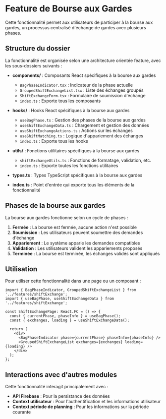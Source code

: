 # Feature de Bourse aux Gardes

Cette fonctionnalité permet aux utilisateurs de participer à la bourse aux gardes, un processus centralisé d'échange de gardes avec plusieurs phases.

## Structure du dossier

La fonctionnalité est organisée selon une architecture orientée feature, avec les sous-dossiers suivants :

- **components/** : Composants React spécifiques à la bourse aux gardes
  - `BagPhaseIndicator.tsx` : Indicateur de la phase actuelle
  - `GroupedShiftExchangeList.tsx` : Liste des échanges groupés
  - `ShiftExchangeForm.tsx` : Formulaire de soumission d'échange
  - `index.ts` : Exporte tous les composants

- **hooks/** : Hooks React spécifiques à la bourse aux gardes
  - `useBagPhase.ts` : Gestion des phases de la bourse aux gardes
  - `useShiftExchangeData.ts` : Chargement et gestion des données
  - `useShiftExchangeActions.ts` : Actions sur les échanges
  - `useShiftMatching.ts` : Logique d'appariement des échanges
  - `index.ts` : Exporte tous les hooks

- **utils/** : Fonctions utilitaires spécifiques à la bourse aux gardes
  - `shiftExchangeUtils.ts` : Fonctions de formatage, validation, etc.
  - `index.ts` : Exporte toutes les fonctions utilitaires

- **types.ts** : Types TypeScript spécifiques à la bourse aux gardes
- **index.ts** : Point d'entrée qui exporte tous les éléments de la fonctionnalité

## Phases de la bourse aux gardes

La bourse aux gardes fonctionne selon un cycle de phases :

1. **Fermée** : La bourse est fermée, aucune action n'est possible
2. **Soumission** : Les utilisateurs peuvent soumettre des demandes d'échange
3. **Appariement** : Le système apparie les demandes compatibles
4. **Validation** : Les utilisateurs valident les appariements proposés
5. **Terminée** : La bourse est terminée, les échanges validés sont appliqués

## Utilisation

Pour utiliser cette fonctionnalité dans une page ou un composant :

```tsx
import { BagPhaseIndicator, GroupedShiftExchangeList } from '../features/shiftExchange';
import { useBagPhase, useShiftExchangeData } from '../features/shiftExchange';

const ShiftExchangePage: React.FC = () => {
  const { currentPhase, phaseInfo } = useBagPhase();
  const { exchanges, loading } = useShiftExchangeData();
  
  return (
    <div>
      <BagPhaseIndicator phase={currentPhase} phaseInfo={phaseInfo} />
      <GroupedShiftExchangeList exchanges={exchanges} loading={loading} />
    </div>
  );
};
```

## Interactions avec d'autres modules

Cette fonctionnalité interagit principalement avec :

- **API Firebase** : Pour la persistance des données
- **Context utilisateur** : Pour l'authentification et les informations utilisateur
- **Context période de planning** : Pour les informations sur la période courante

